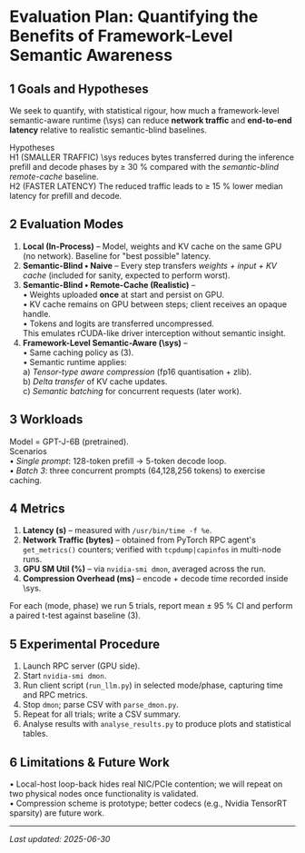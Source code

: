 # Evaluation Plan: Quantifying the Benefits of Framework-Level Semantic Awareness

## 1 Goals and Hypotheses
We seek to quantify, with statistical rigour, how much a framework-level semantic-aware runtime (\\sys) can reduce **network traffic** and **end-to-end latency** relative to realistic semantic-blind baselines.

Hypotheses  
H1 (SMALLER TRAFFIC) \\sys reduces bytes transferred during the inference prefill and decode phases by ≥ 30 % compared with the *semantic-blind remote-cache* baseline.  
H2 (FASTER LATENCY) The reduced traffic leads to ≥ 15 % lower median latency for prefill and decode.

## 2 Evaluation Modes
1. **Local (In-Process)** – Model, weights and KV cache on the same GPU (no network). Baseline for "best possible" latency.
2. **Semantic-Blind • Naive** – Every step transfers *weights + input + KV cache* (included for sanity, expected to perform worst).
3. **Semantic-Blind • Remote-Cache (Realistic)** –  
   • Weights uploaded **once** at start and persist on GPU.  
   • KV cache remains on GPU between steps; client receives an opaque handle.  
   • Tokens and logits are transferred uncompressed.  
   This emulates rCUDA-like driver interception without semantic insight.
4. **Framework-Level Semantic-Aware (\\sys)** –  
   • Same caching policy as (3).  
   • Semantic runtime applies:  
      a) *Tensor-type aware compression* (fp16 quantisation + zlib).  
      b) *Delta transfer* of KV cache updates.  
      c) *Semantic batching* for concurrent requests (later work).  

## 3 Workloads
Model = GPT-J-6B (pretrained).  
Scenarios  
  • *Single prompt*: 128-token prefill → 5-token decode loop.  
  • *Batch 3*: three concurrent prompts (64,128,256 tokens) to exercise caching.

## 4 Metrics
1. **Latency (s)** – measured with `/usr/bin/time -f %e`.  
2. **Network Traffic (bytes)** – obtained from PyTorch RPC agent's `get_metrics()` counters; verified with `tcpdump|capinfos` in multi-node runs.  
3. **GPU SM Util (%)** – via `nvidia-smi dmon`, averaged across the run.  
4. **Compression Overhead (ms)** – encode + decode time recorded inside \\sys.

For each (mode, phase) we run 5 trials, report mean ± 95 % CI and perform a paired t-test against baseline (3).

## 5 Experimental Procedure
1. Launch RPC server (GPU side).  
2. Start `nvidia-smi dmon`.  
3. Run client script (`run_llm.py`) in selected mode/phase, capturing time and RPC metrics.  
4. Stop `dmon`; parse CSV with `parse_dmon.py`.  
5. Repeat for all trials; write a CSV summary.  
6. Analyse results with `analyse_results.py` to produce plots and statistical tables.

## 6 Limitations & Future Work
• Local-host loop-back hides real NIC/PCIe contention; we will repeat on two physical nodes once functionality is validated.  
• Compression scheme is prototype; better codecs (e.g., Nvidia TensorRT sparsity) are future work.

---

*Last updated: 2025-06-30*